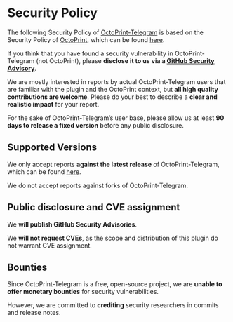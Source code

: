 # Security Policy

The following Security Policy of [OctoPrint-Telegram](https://github.com/jacopotediosi/OctoPrint-Telegram/) is based on the Security Policy of [OctoPrint](https://github.com/OctoPrint/OctoPrint/), which can be found [here](https://octoprint.org/security/).

If you think that you have found a security vulnerability in OctoPrint-Telegram (not OctoPrint), please **disclose it to us via a [GitHub Security Advisory](https://github.com/jacopotediosi/OctoPrint-Telegram/security/advisories)**.

We are mostly interested in reports by actual OctoPrint-Telegram users that are familiar with the plugin and the OctoPrint context, but **all high quality contributions are welcome**.
Please do your best to describe a **clear and realistic impact** for your report.

For the sake of OctoPrint-Telegram’s user base, please allow us at least **90 days to release a fixed version** before any public disclosure.

## Supported Versions

We only accept reports **against the latest release** of OctoPrint-Telegram, which can be found [here](https://github.com/jacopotediosi/OctoPrint-Telegram/releases).

We do not accept reports against forks of OctoPrint-Telegram.

## Public disclosure and CVE assignment

We **will publish GitHub Security Advisories**.

We **will not request CVEs**, as the scope and distribution of this plugin do not warrant CVE assignment.

## Bounties

Since OctoPrint-Telegram is a free, open-source project, we are **unable to offer monetary bounties** for security vulnerabilities.

However, we are committed to **crediting** security researchers in commits and release notes.
